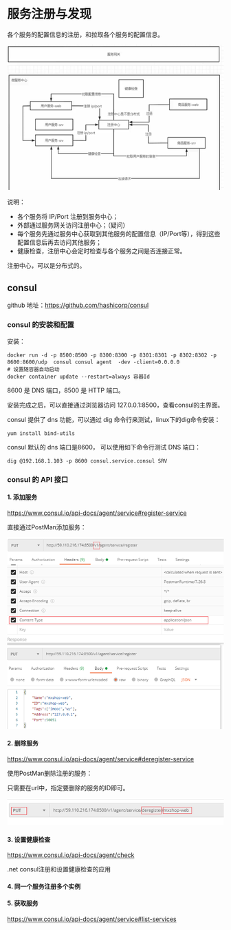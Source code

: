 # 服务注册与发现

各个服务的配置信息的注册，和拉取各个服务的配置信息。

![image-20211011110701214](assets/image-20211011110701214.png)

说明：

- 各个服务将 IP/Port 注册到服务中心；
- 外部通过服务网关访问注册中心；（疑问）
- 每个服务先通过服务中心获取到其他服务的配置信息（IP/Port等），得到这些配置信息后再去访问其他服务；
- 健康检查，注册中心会定时检查与各个服务之间是否连接正常。

注册中心，可以是分布式的。





## consul

github 地址：https://github.com/hashicorp/consul

### consul 的安装和配置

安装：

```shell
docker run -d -p 8500:8500 -p 8300:8300 -p 8301:8301 -p 8302:8302 -p 8600:8600/udp  consul consul agent  -dev -client=0.0.0.0
# 设置随容器自动启动
docker container update --restart=always 容器Id
```

8600 是 DNS 端口，8500 是 HTTP 端口。

安装完成之后，可以直接通过浏览器访问 127.0.0.1:8500，查看consul的主界面。

consul 提供了 dns 功能，可以通过 dig 命令行来测试，linux下的dig命令安装：

```
yum install bind-utils
```

consul 默认的 dns 端口是8600， 可以使用如下命令行测试 DNS 端口：

```
dig @192.168.1.103 -p 8600 consul.service.consul SRV
```



### consul 的 API 接口

#### 1. 添加服务

https://www.consul.io/api-docs/agent/service#register-service

直接通过PostMan添加服务：

![image-20211011135149660](assets/image-20211011135149660.png)



#### 2. 删除服务

https://www.consul.io/api-docs/agent/service#deregister-service

使用PostMan删除注册的服务：

只需要在url中，指定要删除的服务的ID即可。

![image-20211011135539203](assets/image-20211011135539203.png)



#### 3. 设置健康检查

https://www.consul.io/api-docs/agent/check

.net consul注册和设置健康检查的应用



#### 4. 同一个服务注册多个实例

#### 5. 获取服务

https://www.consul.io/api-docs/agent/service#list-services



